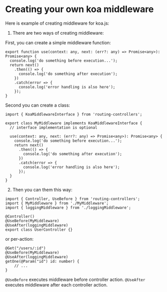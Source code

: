 # Creating your own koa middleware

Here is example of creating middleware for koa.js:

1. There are two ways of creating middleware:

First, you can create a simple middleware function:

```
export function use(context: any, next: (err?: any) => Promise<any>): Promise<any> {
  console.log('do something before execution...');
  return next()
    .then(() => {
      console.log('do something after execution');
    })
    .catch(error => {
      console.log('error handling is also here');
    });
}
```

Second you can create a class:

```
import { KoaMiddlewareInterface } from 'routing-controllers';

export class MyMiddleware implements KoaMiddlewareInterface {
  // interface implementation is optional

  use(context: any, next: (err?: any) => Promise<any>): Promise<any> {
    console.log('do something before execution...');
    return next()
      .then(() => {
        console.log('do something after execution');
      })
      .catch(error => {
        console.log('error handling is also here');
      });
  }
}
```

2. Then you can them this way:

```
import { Controller, UseBefore } from 'routing-controllers';
import { MyMiddleware } from './MyMiddleware';
import { loggingMiddleware } from './loggingMiddleware';

@Controller()
@UseBefore(MyMiddleware)
@UseAfter(loggingMiddleware)
export class UserController {}

```

or per-action:

```
@Get("/users/:id")
@UseBefore(MyMiddleware)
@UseAfter(loggingMiddleware)
getOne(@Param("id") id: number) {
    // ...
}
```

`@UseBefore` executes middleware before controller action. `@UseAfter` executes middleware after each controller action.
